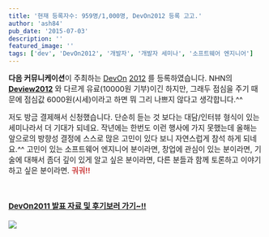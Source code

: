 ```yaml
---
title: '현재 등록자수: 959명/1,000명, DevOn2012 등록 고고.'
author: 'ash84'
pub_date: '2015-07-03'
description: ''
featured_image: ''
tags: ['dev', 'DevOn2012', '개발자', '개발자 세미나', '소프트웨어 엔지니어']
---
```



<span style="font-size: 11pt; ">**다음 커뮤니케이션**이 주최하는 [DevOn](http://devon.daum.net/2012/#.UGVZNKSubgc) [2012](http://devon.daum.net/2012/#.UGVZNKSubgc) 를 등록하였습니다. NHN의 **[Deview2012](http://ash84.tistory.com/821)** 와 다르게 유료(10000원 기부)이긴 하지만, 그래두 점심을 주기 때문에 점심값 6000원(시세)이라고 하면 뭐 그리 나쁘지 않다고 생각합니다.^^</span>

<span style="font-size: 11pt; ">저도 방금 결제해서 신청했습니다. 단순히 듣는 것 보다는 대담/인터뷰 형식이 있는 세미나라서 더 기대가 되네요. 작년에는 한번도 이런 행사에 가지 못했는데 올해는 앞으로의 방향성 결정에 스스로 많은 고민이 있다 보니 자연스럽게 참석 하게 되네요.^^ 고민이 있는 소프트웨어 엔지니어 분이라면, 창업에 관심이 있는 분이라면, 기술에 대해서 좀더 깊이 있게 알고 싶은 분이라면, 다른 분들과 함께 토론하고 이야기 하고 싶은 분이라면. **<span style="color: rgb(204, 61, 61); ">궈궈!! </span>**</span>

<span style="font-size: 11pt; ">**<span style="color: rgb(204, 61, 61); ">  
</span>**</span>

<font color="#cc3d3d"><span style="font-size: 15px; line-height: 29px;">**<span style="color: rgb(0, 51, 153); ">[DevOn2011 발표 자료 및 후기보러 가기~!!](http://devondaum.tistory.com/6)</span>**</span></font>

![](http://ash84.net/wp-content/uploads/1/cfile27.uf.13062646506557F82D76C8.png)

<span style="font-size: 11pt; "></span>



